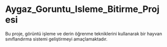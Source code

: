 # Aygaz_Goruntu_Isleme_Bitirme_Projesi
 Bu proje, görüntü işleme ve derin öğrenme tekniklerini kullanarak bir hayvan sınıflandırma sistemi geliştirmeyi amaçlamaktadır.
